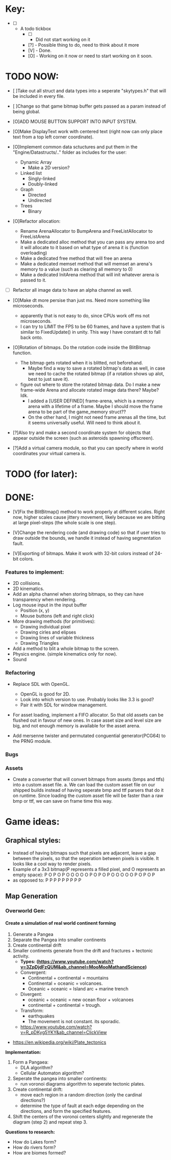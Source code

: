 # Key:
* [ ] - A todo tickbox
    * [ ] - Did not start working on it
    * [?] - Possible thing to do, need to think about it more
    * [V] - Done.
    * [O] - Working on it now or need to start working on it soon. 

# TODO NOW:
* [ ]Take out all struct and data types into a seperate "skytypes.h" that will be included in every file.
* [ ]Change so that game bitmap buffer gets passed as a param instead of being global.

* [O]ADD MOUSE BUTTON SUPPORT INTO INPUT SYSTEM.

* [O]Make DisplayText work with centered text (right now can only place text from a top left corner coordinate).

* [O]Implement common data sctuctures and put them in the "Engine/Datastructs/.." folder as includes for the user:
    * Dynamic Array
        * Make a 2D version?
    * Linked list
        * Singly-linked
        * Doubly-linked
    * Graph 
        * Directed
        * Undirected
    * Trees
        * Binary
* [O]Refactor allocation:
    * Rename ArenaAllocator to BumpArena and FreeListAllocator to FreeListArena
    * Make a dedicated alloc method that you can pass any arena too and it will allocate to it based on what type of arena it is (function overloading)
    * Make a dedicated free method that will free an arena
    * Make a dedicated memset method that will memset an arena's memory to a value (such as clearing all memory to 0)
    * Make a dedicated InitArena method that will init whatever arena is passed to it. 

* [ ] Refactor all image data to have an alpha channel as well.

* [O]Make dt more persise than just ms. Need more something like microseconds.
    * apparently that is not easy to do, since CPUs work off ms not microseconds.
    * I can try to LIMIT the FPS to be 60 frames, and have a system that is similar to FixedUpdate() in unity. This way I have constant dt to fall back onto.


* [O]Rotation of bitmaps. Do the rotation code inside the BlitBitmap function.
    * The bitmap gets rotated when it is blitted, not beforehand.
        * Maybe find a way to save a rotated bitmap's data as well, in case we need to cache the rotated bitmap (if a rotation shows up alot, best to just save it).
    * figure out where to store the rotated bitmap data. Do I make a new frame-wide Arena and allocate rotated image data there? Maybe? Idk.
        * I added a [USER DEFINED] frame-arena, which is a memory arena with a lifetime of a frame. Maybe I should move the frame arena to be part of the game_memory struct??
        * On the other hand, I might not need frame arenas all the time, but it seems universally useful. Will need to think about it.


* [?]Also try and make a second coordinate system for objects that appear outside the screen (such as asteroids spawning offscreen).
* [?]Add a virtual camera module, so that you can specify where in world coordinates your virtual camera is. 

# TODO (for later):


# DONE:
* [V]Fix the BlitBitmap() method to work properly at different scales. Right now, higher scales cause jittery movement, 
    likely because we are bitting at large pixel-steps (the whole scale is one step).

* [V]Change the rendering code (and drawing code) so that if user tries to draw outside the bounds, we handle it instead of having segmentation fault.

* [V]Exporting of bitmaps. Make it work with 32-bit colors instead of 24-bit colors.


### Features to implement:
* 2D collisions.
* 2D kinematics.
* Add an alpha channel when storing bitmaps, so they can have transparency when rendering.
* Log mouse input in the input buffer
    * Position (x, y)
    * Mouse buttons (left and right click)
* More drawing methods (for primitives):
    * Drawing individual pixel
    * Drawing cirles and elipses
    * Drawing lines of variable thickness
    * Drawing Triangles
* Add a method to blit a whole bitmap to the screen.
* Physics engine. (simple kinematics only for now).
* Sound

### Refactoring
* Replace SDL with OpenGL. 
    * OpenGL is good for 2D.
    * Look into which version to use. Probably looks like 3.3 is good?
    * Pair it with SDL for window management. 

* For asset loading, implement a FIFO allocator. So that old assets can be flushed out in favour of new ones. In case asset size and level size are big, and not enough memory is
available for the asset arena. 

* Add mersenne twister and permutated conguential generator(PCG64) to the PRNG module.

### Bugs

### Assets
* Create a converter that will convert bitmaps from assets (bmps and ttfs)
into a custom asset file. 
    a. We can load the custom asset file on our shipped builds instead of having
    seperate bmp and ttf parsers that do it on runtime. Since loading the 
    custom asset file will be faster than a raw bmp or ttf, we can save on frame
    time this way.








# Game ideas:

## Graphical styles:
* Instead of having bitmaps such that pixels are adjacent, leave a gap between the pixels, so that the seperation between pixels is visible. It looks like a cool way to render pixels.
* Example of a 3x3 bitmap(P represents a filled pixel, and O represents an empty space):
    P O P O P
    O O O O O
    P O P O P
    O O O O O
    P O P O P
* as opposed to:
    P P P
    P P P
    P P P



## Map Generation

### Overworld Gen:
#### Create a simulation of real world continent forming
1. Generate a Pangea
2. Separate the Pangea into smaller continents
3. Create continental drift
4. Smaller continents generate from the drift and fractures + tectonic activity.
    * **Types: (https://www.youtube.com/watch?v=3ZpDjdFzQUM&ab_channel=MooMooMathandScience)**
    * Convergent:
        * Continental + continental = mountains
        * Continental + oceanic = volcanoes.
        * Oceanic + oceanic = Island arc + marine trench
    * Divergent:
        * oceanic + oceanic = new ocean floor + volcanoes
        * continental + continental = trough.
    * Transform:
        * earthquakes
        * The movement is not constant. its sporadic. 
    * https://www.youtube.com/watch?v=R_pDKyg5YKY&ab_channel=ClickView


* https://en.wikipedia.org/wiki/Plate_tectonics

**Implementation:**
1. Form a Pangaea:
    * DLA algorithm?
    * Cellular Automaton algorithm?
2. Seperate the pangea into smaller continents:
    * run voronoi diagrams algorithm to seperate tectonic plates. 
3. Create continental drift:
    * move each region in a random direction (only the cardinal directions?)
    * determine the type of fault at each edge depending on the directions, and form the specified features. 
4. Shift the centers of the voronoi centers slightly and regenerate the diagram (step 2) and repeat step 3.

**Questions to research:**
* How do Lakes form?
* How do rivers form?
* How are biomes formed? 
